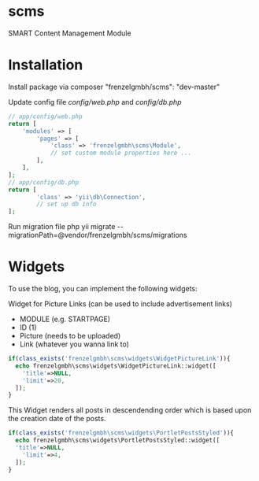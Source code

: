 scms
====

SMART Content Management Module

Installation
============

Install package via composer "frenzelgmbh/scms": "dev-master"

Update config file *config/web.php* and *config/db.php*

```php
// app/config/web.php
return [
    'modules' => [
        'pages' => [
            'class' => 'frenzelgmbh\scms\Module',
            // set custom module properties here ...
        ],
    ],
];
// app/config/db.php
return [
        'class' => 'yii\db\Connection',
        // set up db info
];
```

Run migration file
php yii migrate --migrationPath=@vendor/frenzelgmbh/scms/migrations

Widgets
=======

To use the blog, you can implement the following widgets:

Widget for Picture Links (can be used to include advertisement links)
* MODULE (e.g. STARTPAGE)
* ID (1)
* Picture (needs to be uploaded)
* Link (whatever you wanna link to)
```php 
if(class_exists('frenzelgmbh\scms\widgets\WidgetPictureLink')){
  echo frenzelgmbh\scms\widgets\WidgetPictureLink::widget([
    'title'=>NULL,
    'limit'=>20,
  ]); 
}
```

This Widget renders all posts in descendending order which is based upon the creation date of the posts.
```php
if(class_exists('frenzelgmbh\scms\widgets\PortletPostsStyled')){
  echo frenzelgmbh\scms\widgets\PortletPostsStyled::widget([
  'title'=>NULL,
    'limit'=>4,
  ]); 
}
```